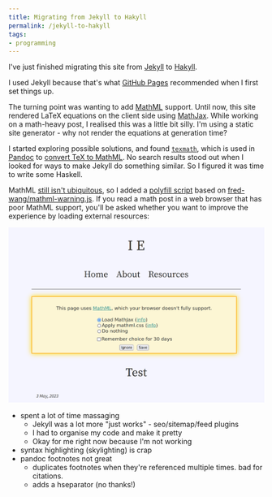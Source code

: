 ```yaml
---
title: Migrating from Jekyll to Hakyll
permalink: /jekyll-to-hakyll
tags:
- programming
---
```


I've just finished migrating this site from [Jekyll](https://jekyllrb.com/) to
[Hakyll](https://jaspervdj.be/hakyll/).

I used Jekyll because that's what [GitHub
Pages](https://pages.github.com/) recommended when I first set things up.

The turning point was wanting to add [MathML](https://developer.mozilla.org/en-US/docs/Web/MathML)
support. Until now, this site rendered LaTeX equations on the client side using
[MathJax](https://www.mathjax.org/). While working on a math-heavy post, I realised this was a
little bit silly. I'm using a static site generator - why not render the equations at generation
time?

I started exploring possible solutions, and found [`texmath`](https://github.com/jgm/texmath),
which is used in [Pandoc](https://pandoc.org/) to [convert TeX to
MathML](https://pandoc.org/MANUAL.html#math-rendering-in-html). No search results stood out when I
looked for ways to make Jekyll do something similar. So I figured it was time to write some Haskell.

MathML [still isn't ubiquitous](https://caniuse.com/mathml), so I added a [polyfill
script](https://github.com/LightAndLight/lightandlight.github.io/blob/2124670c349ce879a441ea01b19cbdfe42c031bf/js/mathml-polyfill.js)
based on [fred-wang/mathml-warning.js](https://github.com/fred-wang/mathml-warning.js). If you read
a math post in a web browser that has poor MathML support, you'll be asked whether you want to
improve the experience by loading external resources:

<img src="./images/mathml-warning.png" alt="Screenshot of a warning message for browsers with poor
MathML support" style="max-width: 100%" />

* spent a lot of time massaging
  * Jekyll was a lot more "just works" - seo/sitemap/feed plugins
  * I had to organise my code and make it pretty
  * Okay for me right now because I'm not working
* syntax highlighting (skylighting) is crap
* pandoc footnotes not great
  * duplicates footnotes when they're referenced multiple times. bad for citations.
  * adds a hseparator (no thanks!)